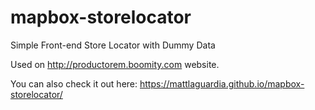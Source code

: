 # mapbox-storelocator
Simple Front-end Store Locator with Dummy Data

Used on http://productorem.boomity.com website.

You can also check it out here: https://mattlaguardia.github.io/mapbox-storelocator/
